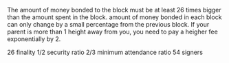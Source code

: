 The amount of money bonded to the block must be at least 26 times bigger than the amount spent in the block.
amount of money bonded in each block can only change by a small percentage from the previous block.
If your parent is more than 1 height away from you, you need to pay a heigher fee exponentially by 2.

26  finality
1/2 security ratio
2/3 minimum attendance ratio
54  signers